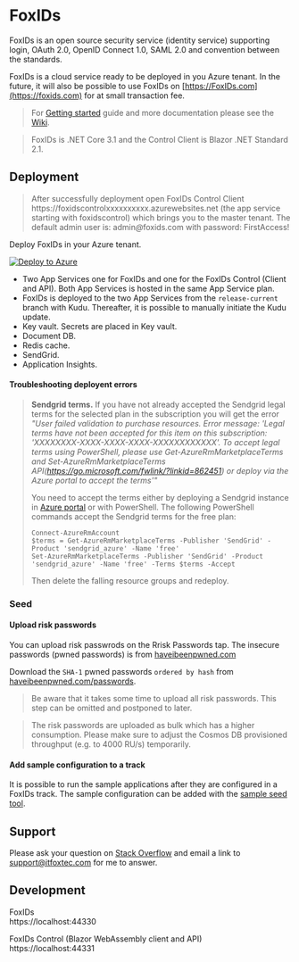 # FoxIDs

FoxIDs is an open source security service (identity service) supporting login, OAuth 2.0, OpenID Connect 1.0, SAML 2.0 and convention between the standards.

FoxIDs is a cloud service ready to be deployed in you Azure tenant. In the future, it will also be possible to use FoxIDs on [https://FoxIDs.com](https://foxids.com) for at small transaction fee.

> For [Getting started](https://github.com/ITfoxtec/FoxIDs/wiki/Getting-started) guide and more documentation please see the [Wiki](https://github.com/ITfoxtec/FoxIDs/wiki).

> FoxIDs is .NET Core 3.1 and the Control Client is Blazor .NET Standard 2.1.

## Deployment

> After successfully deployment open FoxIDs Control Client https<i>:</i>//foxidscontrolxxxxxxxxxx.azurewebsites.net (the app service starting with foxidscontrol) which brings you to the master tenant. 
> The default admin user is: admin<i>@</i>foxids.com with password: FirstAccess!

Deploy FoxIDs in your Azure tenant. 

[![Deploy to Azure](https://aka.ms/deploytoazurebutton)](https://portal.azure.com/#create/Microsoft.Template/uri/https%3A%2F%2Fraw.githubusercontent.com%2FITfoxtec%2FFoxIDs%2Frelease-current%2Fazuredeploy.json)

- Two App Services one for FoxIDs and one for the FoxIDs Control (Client and API). Both App Services is hosted in the same App Service plan. 
- FoxIDs is deployed to the two App Services from the `release-current` branch with Kudu. Thereafter, it is possible to manually initiate the Kudu update.
- Key vault. Secrets are placed in Key vault.
- Document DB.
- Redis cache.
- SendGrid.
- Application Insights.

#### Troubleshooting deployent errors

> **Sendgrid terms.** If you have not already accepted the Sendgrid legal terms for the selected plan in the subscription you will get the error 
> *"User failed validation to purchase resources. Error message: 'Legal terms have not been accepted for this item on this subscription: 'XXXXXXXX-XXXX-XXXX-XXXX-XXXXXXXXXXXX'. To accept legal terms using PowerShell, please use Get-AzureRmMarketplaceTerms and Set-AzureRmMarketplaceTerms API(https://go.microsoft.com/fwlink/?linkid=862451) or deploy via the Azure portal to accept the terms'"* 
>
> You need to accept the terms either by deploying a Sendgrid instance in [Azure portal](https://portal.azure.com) or with PowerShell. 
> The following PowerShell commands accept the Sendgrid terms for the free plan:
>
>     Connect-AzureRmAccount
>     $terms = Get-AzureRmMarketplaceTerms -Publisher 'SendGrid' -Product 'sendgrid_azure' -Name 'free'
>     Set-AzureRmMarketplaceTerms -Publisher 'SendGrid' -Product 'sendgrid_azure' -Name 'free' -Terms $terms -Accept
>
> Then delete the falling resource groups and redeploy.

### Seed

#### Upload risk passwords

You can upload risk passwrods on the Rrisk Passwords tap. The insecure passwords (pwned passwords) is from [haveibeenpwned.com](https://haveibeenpwned.com)

Download the `SHA-1` pwned passwords `ordered by hash` from [haveibeenpwned.com/passwords](https://haveibeenpwned.com/Passwords).

> Be aware that it takes some time to upload all risk passwords. This step can be omitted and postponed to later.

> The risk passwords are uploaded as bulk which has a higher consumption. Please make sure to adjust the Cosmos DB provisioned throughput (e.g. to 4000 RU/s) temporarily.

#### Add sample configuration to a track

It is possible to run the sample applications after they are configured in a FoxIDs track. The sample configuration can be added with the [sample seed tool](https://github.com/ITfoxtec/FoxIDs/wiki/Samples#Configure-samples-in-FoxIDs-track).

## Support

Please ask your question on <a href="https://stackoverflow.com/">Stack Overflow</a> and email a link to <a href="mailto:support@itfoxtec.com?subject=FoxIDs">support@itfoxtec.com</a> for me to answer.<br />

## Development

FoxIDs  
https<i>:</i>//localhost:44330

FoxIDs Control (Blazor WebAssembly client and API)  
https<i>:</i>//localhost:44331